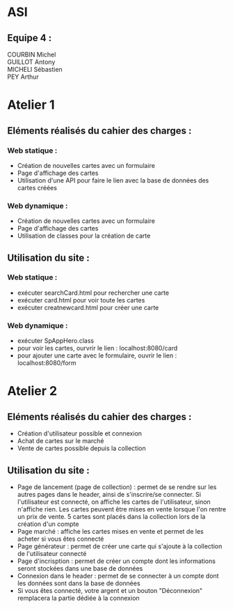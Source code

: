 # ASI

## Equipe 4 :
COURBIN Michel\
GUILLOT Antony\
MICHELI Sébastien\
PEY Arthur

# Atelier 1

## Eléments réalisés du cahier des charges :
### Web statique :
- Création de nouvelles cartes avec un formulaire 
- Page d'affichage des cartes
- Utilisation d'une API pour faire le lien avec la base de données des cartes créées

### Web dynamique :
- Création de nouvelles cartes avec un formulaire 
- Page d'affichage des cartes
- Utilisation de classes pour la création de carte

## Utilisation du site :
### Web statique : 
- exécuter searchCard.html pour rechercher une carte
- exécuter card.html pour voir toute les cartes
- exécuter creatnewcard.html pour créer une carte

### Web dynamique : 
- exécuter SpAppHero.class
- pour voir les cartes, ourvrir le lien : localhost:8080/card 
- pour ajouter une carte avec le formulaire, ouvrir le lien : localhost:8080/form


# Atelier 2

## Eléments réalisés du cahier des charges :
- Création d'utilisateur possible et connexion
- Achat de cartes sur le marché
- Vente de cartes possible depuis la collection


## Utilisation du site :
- Page de lancement (page de collection) : permet de se rendre sur les autres pages dans le header, ainsi de s'inscrire/se connecter. Si l'utilisateur est connecté, on affiche les cartes de l'utilisateur, sinon n'affiche rien. Les cartes peuvent être mises en vente lorsque l'on rentre un prix de vente. 5 cartes sont placés dans la collection lors de la création d'un compte
- Page marché : affiche les cartes mises en vente et permet de les acheter si vous êtes connecté
- Page générateur : permet de créer une carte qui s'ajoute à la collection de l'utilisateur connecté
- Page d'incrisption : permet de créer un compte dont les informations seront stockées dans une base de données
- Connexion dans le header : permet de se connecter à un compte dont les données sont dans la base de données
- Si vous êtes connecté, votre argent et un bouton "Déconnexion" remplacera la partie dédiée à la connexion 


